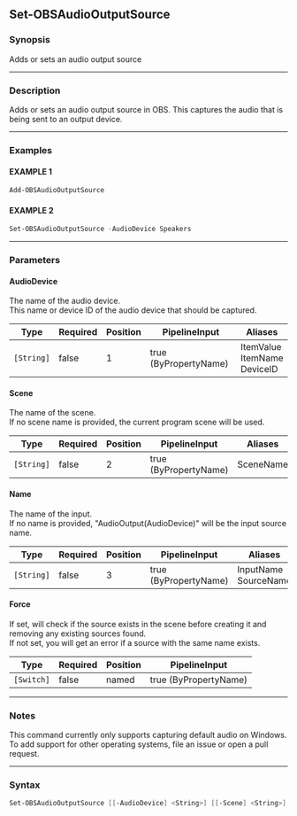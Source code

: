 Set-OBSAudioOutputSource
------------------------




### Synopsis
Adds or sets an audio output source



---


### Description

Adds or sets an audio output source in OBS.  This captures the audio that is being sent to an output device.



---


### Examples
#### EXAMPLE 1
```PowerShell
Add-OBSAudioOutputSource
```

#### EXAMPLE 2
```PowerShell
Set-OBSAudioOutputSource -AudioDevice Speakers
```



---


### Parameters
#### **AudioDevice**

The name of the audio device.    
This name or device ID of the audio device that should be captured.






|Type      |Required|Position|PipelineInput        |Aliases                            |
|----------|--------|--------|---------------------|-----------------------------------|
|`[String]`|false   |1       |true (ByPropertyName)|ItemValue<br/>ItemName<br/>DeviceID|



#### **Scene**

The name of the scene.    
If no scene name is provided, the current program scene will be used.






|Type      |Required|Position|PipelineInput        |Aliases  |
|----------|--------|--------|---------------------|---------|
|`[String]`|false   |2       |true (ByPropertyName)|SceneName|



#### **Name**

The name of the input.    
If no name is provided, "AudioOutput$($AudioDevice)" will be the input source name.






|Type      |Required|Position|PipelineInput        |Aliases                 |
|----------|--------|--------|---------------------|------------------------|
|`[String]`|false   |3       |true (ByPropertyName)|InputName<br/>SourceName|



#### **Force**

If set, will check if the source exists in the scene before creating it and removing any existing sources found.    
If not set, you will get an error if a source with the same name exists.






|Type      |Required|Position|PipelineInput        |
|----------|--------|--------|---------------------|
|`[Switch]`|false   |named   |true (ByPropertyName)|





---


### Notes
This command currently only supports capturing default audio on Windows.    
To add support for other operating systems, file an issue or open a pull request.



---


### Syntax
```PowerShell
Set-OBSAudioOutputSource [[-AudioDevice] <String>] [[-Scene] <String>] [[-Name] <String>] [-Force] [<CommonParameters>]
```
